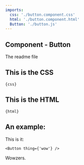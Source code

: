 ```yaml
---
imports: 
  css: './button.component.css'
  html: './button.component.html'
  Button: './button.js'
---
```


## Component - Button

The readme file

## This is the CSS

```render css
{css}
```

## This is the HTML

```render html
{html}
```

## An example:

This is it:

```render html
<Button thing={'wow'} />
```

Wowzers.

